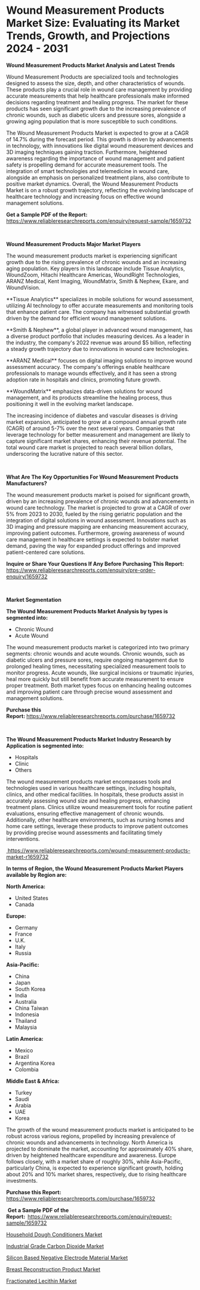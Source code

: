 <p><h1>Wound Measurement Products Market Size: Evaluating its Market Trends, Growth, and Projections 2024 - 2031</h1></p><p><strong>Wound Measurement Products Market Analysis and Latest Trends</strong></p>
<p><p>Wound Measurement Products are specialized tools and technologies designed to assess the size, depth, and other characteristics of wounds. These products play a crucial role in wound care management by providing accurate measurements that help healthcare professionals make informed decisions regarding treatment and healing progress. The market for these products has seen significant growth due to the increasing prevalence of chronic wounds, such as diabetic ulcers and pressure sores, alongside a growing aging population that is more susceptible to such conditions.</p><p>The Wound Measurement Products Market is expected to grow at a CAGR of 14.7% during the forecast period. This growth is driven by advancements in technology, with innovations like digital wound measurement devices and 3D imaging techniques gaining traction. Furthermore, heightened awareness regarding the importance of wound management and patient safety is propelling demand for accurate measurement tools. The integration of smart technologies and telemedicine in wound care, alongside an emphasis on personalized treatment plans, also contribute to positive market dynamics. Overall, the Wound Measurement Products Market is on a robust growth trajectory, reflecting the evolving landscape of healthcare technology and increasing focus on effective wound management solutions.</p></p>
<p><strong>Get a Sample PDF of the Report:&nbsp;</strong> <a href="https://www.reliableresearchreports.com/enquiry/request-sample/1659732?utm_campaign=13&utm_medium=2&utm_source=Github&utm_content=ia&utm_term=12102024&utm_id=wound-measurement-products">https://www.reliableresearchreports.com/enquiry/request-sample/1659732</a></p>
<p>&nbsp;</p>
<p><strong>Wound Measurement Products Major Market Players</strong></p>
<p><p>The wound measurement products market is experiencing significant growth due to the rising prevalence of chronic wounds and an increasing aging population. Key players in this landscape include Tissue Analytics, WoundZoom, Hitachi Healthcare Americas, WoundRight Technologies, ARANZ Medical, Kent Imaging, WoundMatrix, Smith & Nephew, Ekare, and WoundVision.</p><p>**Tissue Analytics** specializes in mobile solutions for wound assessment, utilizing AI technology to offer accurate measurements and monitoring tools that enhance patient care. The company has witnessed substantial growth driven by the demand for efficient wound management solutions.</p><p>**Smith & Nephew**, a global player in advanced wound management, has a diverse product portfolio that includes measuring devices. As a leader in the industry, the company's 2022 revenue was around $5 billion, reflecting a steady growth trajectory due to innovations in wound care technologies.</p><p>**ARANZ Medical** focuses on digital imaging solutions to improve wound assessment accuracy. The company's offerings enable healthcare professionals to manage wounds effectively, and it has seen a strong adoption rate in hospitals and clinics, promoting future growth.</p><p>**WoundMatrix** emphasizes data-driven solutions for wound management, and its products streamline the healing process, thus positioning it well in the evolving market landscape.</p><p>The increasing incidence of diabetes and vascular diseases is driving market expansion, anticipated to grow at a compound annual growth rate (CAGR) of around 5-7% over the next several years. Companies that leverage technology for better measurement and management are likely to capture significant market shares, enhancing their revenue potential. The total wound care market is projected to reach several billion dollars, underscoring the lucrative nature of this sector.</p></p>
<p>&nbsp;</p>
<p><strong>What Are The Key Opportunities For Wound Measurement Products Manufacturers?</strong></p>
<p><p>The wound measurement products market is poised for significant growth, driven by an increasing prevalence of chronic wounds and advancements in wound care technology. The market is projected to grow at a CAGR of over 5% from 2023 to 2030, fueled by the rising geriatric population and the integration of digital solutions in wound assessment. Innovations such as 3D imaging and pressure mapping are enhancing measurement accuracy, improving patient outcomes. Furthermore, growing awareness of wound care management in healthcare settings is expected to bolster market demand, paving the way for expanded product offerings and improved patient-centered care solutions.</p></p>
<p><strong>Inquire or Share Your Questions If Any Before Purchasing This Report:</strong> <a href="https://www.reliableresearchreports.com/enquiry/pre-order-enquiry/1659732?utm_campaign=13&utm_medium=2&utm_source=Github&utm_content=ia&utm_term=12102024&utm_id=wound-measurement-products">https://www.reliableresearchreports.com/enquiry/pre-order-enquiry/1659732</a></p>
<p>&nbsp;</p>
<p><strong>Market Segmentation</strong></p>
<p><strong>The Wound Measurement Products Market Analysis by types is segmented into:</strong></p>
<p><ul><li>Chronic Wound</li><li>Acute Wound</li></ul></p>
<p><p>The wound measurement products market is categorized into two primary segments: chronic wounds and acute wounds. Chronic wounds, such as diabetic ulcers and pressure sores, require ongoing management due to prolonged healing times, necessitating specialized measurement tools to monitor progress. Acute wounds, like surgical incisions or traumatic injuries, heal more quickly but still benefit from accurate measurement to ensure proper treatment. Both market types focus on enhancing healing outcomes and improving patient care through precise wound assessment and management solutions.</p></p>
<p><strong>Purchase this Report:&nbsp;</strong><a href="https://www.reliableresearchreports.com/purchase/1659732?utm_campaign=13&utm_medium=2&utm_source=Github&utm_content=ia&utm_term=12102024&utm_id=wound-measurement-products">https://www.reliableresearchreports.com/purchase/1659732</a></p>
<p>&nbsp;</p>
<p><strong>The Wound Measurement Products Market Industry Research by Application is segmented into:</strong></p>
<p><ul><li>Hospitals</li><li>Clinic</li><li>Others</li></ul></p>
<p><p>The wound measurement products market encompasses tools and technologies used in various healthcare settings, including hospitals, clinics, and other medical facilities. In hospitals, these products assist in accurately assessing wound size and healing progress, enhancing treatment plans. Clinics utilize wound measurement tools for routine patient evaluations, ensuring effective management of chronic wounds. Additionally, other healthcare environments, such as nursing homes and home care settings, leverage these products to improve patient outcomes by providing precise wound assessments and facilitating timely interventions.</p></p>
<p><a href="https://www.reliableresearchreports.com/wound-measurement-products-market-r1659732?utm_campaign=13&utm_medium=2&utm_source=Github&utm_content=ia&utm_term=12102024&utm_id=wound-measurement-products">&nbsp;https://www.reliableresearchreports.com/wound-measurement-products-market-r1659732</a></p>
<p><strong>In terms of Region, the Wound Measurement Products Market Players available by Region are:</strong></p>
<p>
    <p> <strong> North America: </strong>
        <ul>
            <li>United States</li>
            <li>Canada</li>
        </ul>
        </p> 
    <p> <strong> Europe: </strong>
        <ul>
            <li>Germany</li>
            <li>France</li>
            <li>U.K.</li>
            <li>Italy</li>
            <li>Russia</li>
        </ul>
        </p> 
    <p> <strong> Asia-Pacific: </strong>
        <ul>
            <li>China</li>
            <li>Japan</li>
            <li>South Korea</li>
            <li>India</li>
            <li>Australia</li>
            <li>China Taiwan</li>
            <li>Indonesia</li>
            <li>Thailand</li>
            <li>Malaysia</li>
        </ul>
        </p> 
    <p> <strong> Latin America: </strong>
        <ul>
            <li>Mexico</li>
            <li>Brazil</li>
            <li>Argentina Korea</li>
            <li>Colombia</li>
        </ul>
        </p> 
    <p> <strong> Middle East & Africa: </strong>
        <ul>
            <li>Turkey</li>
            <li>Saudi</li>
            <li>Arabia</li>
            <li>UAE</li>
            <li>Korea</li>
        </ul>
    </p>
    </p>
<p><p>The growth of the wound measurement products market is anticipated to be robust across various regions, propelled by increasing prevalence of chronic wounds and advancements in technology. North America is projected to dominate the market, accounting for approximately 40% share, driven by heightened healthcare expenditure and awareness. Europe follows closely, with a market share of roughly 30%, while Asia-Pacific, particularly China, is expected to experience significant growth, holding about 20% and 10% market shares, respectively, due to rising healthcare investments.</p></p>
<p><strong>Purchase this Report: </strong><a href="https://www.reliableresearchreports.com/purchase/1659732?utm_campaign=13&utm_medium=2&utm_source=Github&utm_content=ia&utm_term=12102024&utm_id=wound-measurement-products">https://www.reliableresearchreports.com/purchase/1659732</a></p>
<p>&nbsp;<strong>Get a Sample PDF of the Report:&nbsp;&nbsp;</strong><a href="https://www.reliableresearchreports.com/enquiry/request-sample/1659732?utm_campaign=13&utm_medium=2&utm_source=Github&utm_content=ia&utm_term=12102024&utm_id=wound-measurement-products">https://www.reliableresearchreports.com/enquiry/request-sample/1659732</a></p>
<p><strong></strong></p>
<p><p><a href="https://www.linkedin.com/pulse/emerging-trends-household-dough-conditioners-market-global-outlook-86wne?utm_campaign=13&utm_medium=2&utm_source=Github&utm_content=ia&utm_term=12102024&utm_id=wound-measurement-products">Household Dough Conditioners Market</a></p><p><a href="https://www.linkedin.com/pulse/industrial-grade-carbon-dioxide-market-size-growth-trends-cifwc?utm_campaign=13&utm_medium=2&utm_source=Github&utm_content=ia&utm_term=12102024&utm_id=wound-measurement-products">Industrial Grade Carbon Dioxide Market</a></p><p><a href="https://github.com/vitacbq/Market-Research-Report-List-1/blob/main/silicon-based-negative-electrode-material-market.md?utm_campaign=13&utm_medium=2&utm_source=Github&utm_content=ia&utm_term=12102024&utm_id=wound-measurement-products">Silicon Based Negative Electrode Material Market</a></p><p><a href="https://github.com/wydramppetrox/Market-Research-Report-List-1/blob/main/breast-reconstruction-product-market.md?utm_campaign=13&utm_medium=2&utm_source=Github&utm_content=ia&utm_term=12102024&utm_id=wound-measurement-products">Breast Reconstruction Product Market</a></p><p><a href="https://www.linkedin.com/pulse/global-fractionated-lecithin-market-analysis-trends-forecasts-kjajc?utm_campaign=13&utm_medium=2&utm_source=Github&utm_content=ia&utm_term=12102024&utm_id=wound-measurement-products">Fractionated Lecithin Market</a></p></p>